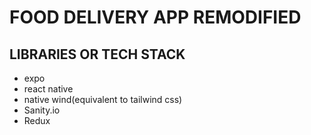 # FOOD DELIVERY APP REMODIFIED

## LIBRARIES OR TECH STACK
- expo
- react native
- native wind(equivalent to tailwind css)
- Sanity.io
- Redux